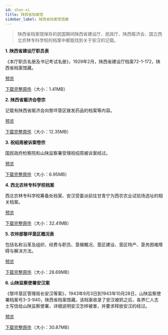 ```yaml
---
id: shan-xi
title: 陕西省档案馆
sidebar_label: 陕西省档案馆馆藏
---
```

>陕西省档案馆保存的民国期间陕西省建设厅、民政厅、陕西赈济会、国立西北农林专科学校的档案中都能找到关于安汉的记载。

**1. 陕西省建设厅职员表**

《本厅职员名册及书记考试名册》，1929年2月，陕西省建设厅档案72-1-172，陕西省档案馆藏。

<a href='//ycimg.m.duoku.com/cimages/img/promo/hljfe/res/loading/logo/image/history/JianSheTing-small.jpg' target='_blank'>预览</a>

<a href='jian-she-ting-big.pdf' download="//ycimg.m.duoku.com/cimages/img/promo/hljfe/res/loading/logo/image/history/jian-she-ting-big.pdf">下载完整原件</a>（大小：1.41MB）

**2. 陕西省赈济会卷宗**

记载有陕西省赈济会向黎坪垦区拨发药品的档案等内容。

<a href='//ycimg.m.duoku.com/cimages/img/promo/hljfe/res/loading/logo/image/history/ZhenJiHui-small.jpg' target='_blank'>预览</a>

<a href='//ycimg.m.duoku.com/cimages/img/promo/hljfe/res/loading/logo/image/history/jian-she-ting-big.pdf' download="//ycimg.m.duoku.com/cimages/img/promo/hljfe/res/loading/logo/image/history/zhen-ji-hui-big.pdf">下载完整原件</a>（大小：12.35MB）

**3. 祝绍周被诉案卷宗**

国民政府检察院和山陕监察署受理祝绍周被诉案经过。

<a href='//ycimg.m.duoku.com/cimages/img/promo/hljfe/res/loading/logo/image/history/ZhuShaoZhou-small.jpg' target='_blank'>预览</a>

<a href='//ycimg.m.duoku.com/cimages/img/promo/hljfe/res/loading/logo/image/history/zhu-shao-zhou.pdf' download="//ycimg.m.duoku.com/cimages/img/promo/hljfe/res/loading/logo/image/history/zhu-shao-zhou.pdf">下载完整原件</a>（大小：6.95MB）

**4. 西北农林专科学校档案**

西北农林专科学校筹备处档案、安汉受委派前往甘青宁为西农农业试验场选址的相关档案。

<a href='//ycimg.m.duoku.com/cimages/img/promo/hljfe/res/loading/logo/image/history/XiNong.jpg' target='_blank'>预览</a>

<a href='//ycimg.m.duoku.com/cimages/img/promo/hljfe/res/loading/logo/image/history/xi-nong-big.pdf' download="//ycimg.m.duoku.com/cimages/img/promo/hljfe/res/loading/logo/image/history/xi-nong-big.pdf">下载完整原件</a>（大小：32.41MB）


**5. 农林部黎坪垦区概况表**

包括名称沿革及组织、经费与职员、垦殖概况、垦区建设、垦区特产、垦务困难障碍与解决方法。

<a href='//ycimg.m.duoku.com/cimages/img/promo/hljfe/res/loading/logo/image/history/LiPingGaiKuang.jpg' target='_blank'>预览</a>

<a href='//ycimg.m.duoku.com/cimages/img/promo/hljfe/res/loading/logo/image/history/nong-lin-bu-big.pdf' download="//ycimg.m.duoku.com/cimages/img/promo/hljfe/res/loading/logo/image/history/nong-lin-bu-big.pdf">下载完整原件</a>（大小：28.69MB）

**6. 山陕监察使署安汉案**

《黎坪垦区管理局长安汉等案》，1943年9月3日到1943年10月28日，山陕监察使署档案号3-3-940，陕西省档案馆藏。该档案收录了安汉被抓之后，各界仁人志士写信给山陕监察使署，详细说明安汉怎样被害，并要求释放安汉的经过。

<a href='//ycimg.m.duoku.com/cimages/img/promo/hljfe/res/loading/logo/image/history/JianChaShiShu.jpg' target='_blank'>预览</a>

<a href='//ycimg.m.duoku.com/cimages/img/promo/hljfe/res/loading/logo/image/history/jian-cha-shu-big.pdf' download="//ycimg.m.duoku.com/cimages/img/promo/hljfe/res/loading/logo/image/history/jian-cha-shu-big.pdf">下载完整原件</a>（大小：30.87MB）